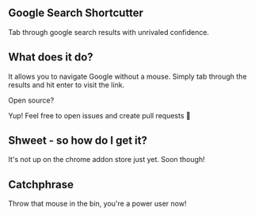 ## Google Search Shortcutter

Tab through google search results with unrivaled confidence.

## What does it do?

It allows you to navigate Google without a mouse. Simply tab through the results and hit enter to visit the link.

Open source?

Yup! Feel free to open issues and create pull requests 🙇

## Shweet - so how do I get it?

It's not up on the chrome addon store just yet. Soon though!

## Catchphrase

Throw that mouse in the bin, you're a power user now!
